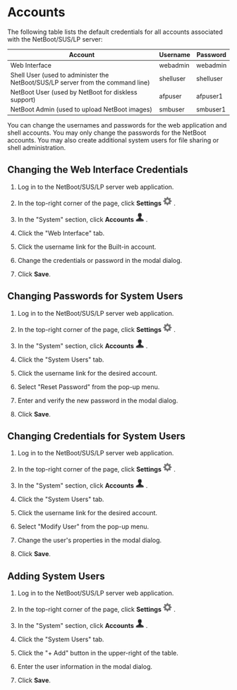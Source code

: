 # Accounts
The following table lists the default credentials for all accounts associated with the NetBoot/SUS/LP server:

Account  | Username | Password
-------  | -------- | --------
Web Interface | webadmin | webadmin
Shell User (used to administer the NetBoot/SUS/LP server from the command line)  | shelluser | shelluser
NetBoot User (used by NetBoot for diskless support) | afpuser | afpuser1
NetBoot Admin (used to upload NetBoot images) | smbuser | smbuser1

You can change the usernames and passwords for the web application and shell accounts. You may only change the passwords for the NetBoot accounts. You may also create additional system users for file sharing or shell administration.

## Changing the Web Interface Credentials

1. Log in to the NetBoot/SUS/LP server web application.

2. In the top-right corner of the page, click **Settings** <img height="20" src="images/thumbnails/settings_icon.png"> .

3. In the "System" section, click **Accounts** <img height="20" src="images/thumbnails/user_icon.png"> .

4. Click the "Web Interface" tab.

5. Click the username link for the Built-in account.

6. Change the credentials or password in the modal dialog.

7. Click **Save**.

## Changing Passwords for System Users

1. Log in to the NetBoot/SUS/LP server web application.

2. In the top-right corner of the page, click **Settings** <img height="20" src="images/thumbnails/settings_icon.png"> .

3. In the "System" section, click **Accounts** <img height="20" src="images/thumbnails/user_icon.png"> .

4. Click the "System Users" tab.

5. Click the username link for the desired account.

6. Select "Reset Password" from the pop-up menu.

7. Enter and verify the new password in the modal dialog.

8. Click **Save**.

## Changing Credentials for System Users

1. Log in to the NetBoot/SUS/LP server web application.

2. In the top-right corner of the page, click **Settings** <img height="20" src="images/thumbnails/settings_icon.png"> .

3. In the "System" section, click **Accounts** <img height="20" src="images/thumbnails/user_icon.png"> .

4. Click the "System Users" tab.

5. Click the username link for the desired account.

6. Select "Modify User" from the pop-up menu.

7. Change the user's properties in the modal dialog.

8. Click **Save**.

## Adding System Users

1. Log in to the NetBoot/SUS/LP server web application.

2. In the top-right corner of the page, click **Settings** <img height="20" src="images/thumbnails/settings_icon.png"> .

3. In the "System" section, click **Accounts** <img height="20" src="images/thumbnails/user_icon.png"> .

4. Click the "System Users" tab.

5. Click the "+ Add" button in the upper-right of the table.

6. Enter the user information in the modal dialog.

7. Click **Save**.
